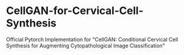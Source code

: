 # CellGAN-for-Cervical-Cell-Synthesis
Official Pytorch Implementation for "CellGAN: Conditional Cervical Cell Synthesis for Augmenting Cytopathological Image Classification"

